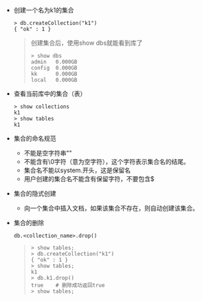 - 创建一个名为k1的集合

  ```
  > db.createCollection("k1")
  { "ok" : 1 }
  ```

  > 创建集合后，使用show dbs就能看到库了
  >
  > ```
  > > show dbs
  > admin   0.000GB
  > config  0.000GB
  > kk      0.000GB
  > local   0.000GB
  > ```
  >
  > 

- 查看当前库中的集合（表）

  ```
  > show collections
  k1
  > show tables
  k1
  ```

- 集合的命名规范

  - 不能是空字符串""
  - 不能含有\0字符（意为空字符），这个字符表示集合名的结尾。
  - 集合名不能以system.开头，这是保留名
  - 用户创建的集合名不能含有保留字符，不要包含$

- 集合的隐式创建

  - 向一个集合中插入文档，如果该集合不存在，则自动创建该集合。

- 集合的删除

  ```
  db.<collection_name>.drop()
  ```

  > ```
  > > show tables;
  > > db.createCollection("k1")
  > { "ok" : 1 }
  > > show tables;
  > k1
  > > db.k1.drop()
  > true	# 删除成功返回true
  > > show tables;
  > ```

